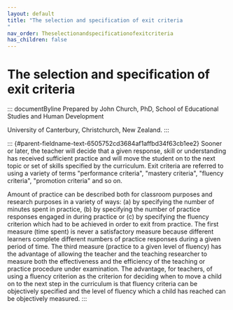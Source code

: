 ```yaml
---
layout: default
title: "The selection and specification of exit criteria 
"
nav_order: Theselectionandspecificationofexitcriteria
has_children: false
---
```

# The selection and specification of exit criteria 


::: documentByline
Prepared by John Church, PhD, School of Educational Studies and Human
Development

University of Canterbury, Christchurch, New Zealand.
:::

::: {#parent-fieldname-text-6505752cd3684af1affbd34f63cb1ee2}
Sooner or later, the teacher will decide that a given response, skill or
understanding has received sufficient practice and will move the student
on to the next topic or set of skills specified by the curriculum. Exit
criteria are referred to using a variety of terms "performance
criteria", "mastery criteria", "fluency criteria", "promotion criteria"
and so on.

Amount of practice can be described both for classroom purposes and
research purposes in a variety of ways: (a) by specifying the number of
minutes spent in practice, (b) by specifying the number of practice
responses engaged in during practice or (c) by specifying the fluency
criterion which had to be achieved in order to exit from practice. The
first measure (time spent) is never a satisfactory measure because
different learners complete different numbers of practice responses
during a given period of time. The third measure (practice to a given
level of fluency) has the advantage of allowing the teacher and the
teaching researcher to measure both the effectiveness and the efficiency
of the teaching or practice procedure under examination. The advantage,
for teachers, of using a fluency criterion as the criterion for deciding
when to move a child on to the next step in the curriculum is that
fluency criteria can be objectively specified and the level of fluency
which a child has reached can be objectively measured.
:::
